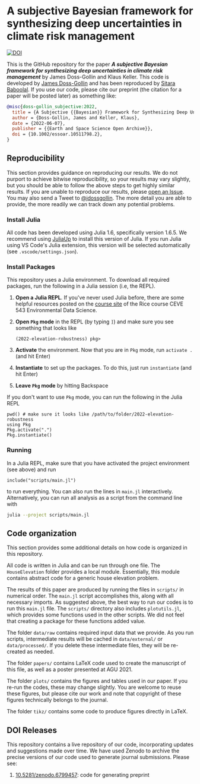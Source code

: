 # A subjective Bayesian framework for synthesizing deep uncertainties in climate risk management

[![DOI](https://zenodo.org/badge/357754608.svg)](https://zenodo.org/badge/latestdoi/357754608)

This is the GitHub repository for the paper _**A subjective Bayesian framework for synthesizing deep uncertainties in climate risk management**_ by James Doss-Gollin and Klaus Keller.
This code is developed by [James Doss-Gollin](https://github.com/jdossgollin) and has been reproduced by [Sitara Baboolal](https://github.com/SBabs08).
If you use our code, please cite our preprint (the citation for a paper will be posted later) as something like:

```bibtex
@misc{doss-gollin_subjective:2022,
  title = {A Subjective {{Bayesian}} Framework for Synthesizing Deep Uncertainties in Climate Risk Management},
  author = {Doss-Gollin, James and Keller, Klaus},
  date = {2022-06-07},
  publisher = {{Earth and Space Science Open Archive}},
  doi = {10.1002/essoar.10511798.2},
}
```

## Reproducibility

This section provides guidance on reproducing our results.
We do not purport to achieve bitwise reproducibility, so your results may vary slightly, but you should be able to follow the above steps to get highly similar results.
If you are unable to reproduce our results, please [open an Issue](https://github.com/jdossgollin/2022-elevation-robustness/issues).
You may also send a Tweet to [@jdossgollin](https://twitter.com/jdossgollin).
The more detail you are able to provide, the more readily we can track down any potential problems.

### Install Julia

All code has been developed using Julia 1.6, specifically version 1.6.5.
We recommend using [JuliaUp](https://github.com/JuliaLang/juliaup) to install this version of Julia.
If you run Julia using VS Code's Julia extension, this version will be selected automatically (see `.vscode/settings.json`).

### Install Packages

This repository uses a Julia environment.
To download all required packages, run the following in a Julia session (i.e, the REPL).

1. **Open a Julia REPL**. If you've never used Julia before, there are some helpful resources posted on the [course site](https://jdossgollin.github.io/environmental-data-science/) of the Rice course CEVE 543 Environmental Data Science.
1. **Open `Pkg` mode** in the REPL (by typing `]`) and make sure you see something that looks like

    ```julia-repl
    (2022-elevation-robustness) pkg>
    ```

1. **Activate** the environment. Now that you are in `Pkg` mode, run `activate .` (and hit Enter)
1. **Instantiate** to set up the packages. To do this, just run `instantiate` (and hit Enter)
1. **Leave `Pkg` mode** by hitting Backspace

If you don't want to use `Pkg` mode, you can run the following in the Julia REPL

```julia-repl
pwd() # make sure it looks like /path/to/folder/2022-elevation-robustness
using Pkg
Pkg.activate(".")
Pkg.instantiate()
```

### Running

In a Julia REPL, make sure that you have activated the project environment (see above) and run

```julia-repl
include("scripts/main.jl")
```

to run everything.
You can also run the lines in `main.jl` interactively.
Alternatively, you can run all analysis as a script from the command line with

```bash
julia --project scripts/main.jl
```

## Code organization

This section provides some additional details on how code is organized in this repository.

All code is written in Julia and can be run through one file.
The `HouseElevation` folder provides a local module.
Essentially, this module contains abstract code for a generic house elevation problem.

The results of this paper are produced by running the files in `scripts/` in numerical order.
The `main.jl` script accomplishes this, along with all necessary imports.
As suggested above, the best way to run our codes is to run this `main.jl` file.
The `scripts/` directory also includes `plotutils.jl`, which provides some functions used in the other scripts.
We did not feel that creating a package for these functions added value.

The folder `data/raw` contains required input data that we provide.
As you run scripts, intermediate results will be cached in `data/external/` or `data/processed/`.
If you delete these intermediate files, they will be re-created as needed.

The folder `papers/` contains LaTeX code used to create the manuscript of this file, as well as a poster presented at AGU 2021.

The folder `plots/` contains the figures and tables used in our paper.
If you re-run the codes, these may change slightly.
You are welcome to reuse these figures, but please cite our work and note that copyright of these figures technically belongs to the journal.

The folder `tikz/` contains some code to produce figures directly in LaTeX.

## DOI Releases

This repository contains a live repository of our code, incorporating updates and suggestions made over time.
We have used Zenodo to archive the precise versions of our code used to generate journal submissions.
Please see:

1. [10.5281/zenodo.6799457](doi.org/10.5281/zenodo.6799457): code for generating preprint
